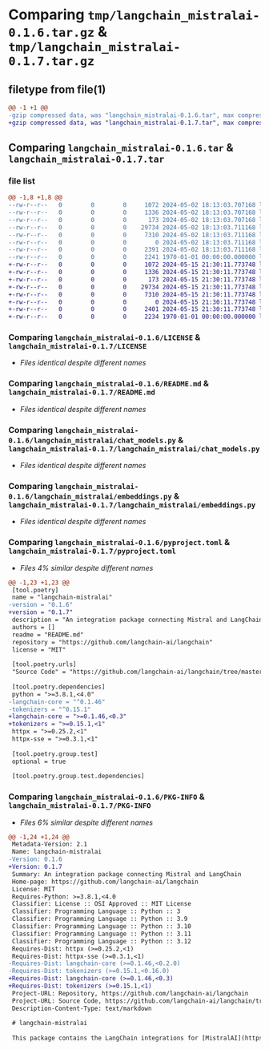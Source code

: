 # Comparing `tmp/langchain_mistralai-0.1.6.tar.gz` & `tmp/langchain_mistralai-0.1.7.tar.gz`

## filetype from file(1)

```diff
@@ -1 +1 @@
-gzip compressed data, was "langchain_mistralai-0.1.6.tar", max compression
+gzip compressed data, was "langchain_mistralai-0.1.7.tar", max compression
```

## Comparing `langchain_mistralai-0.1.6.tar` & `langchain_mistralai-0.1.7.tar`

### file list

```diff
@@ -1,8 +1,8 @@
--rw-r--r--   0        0        0     1072 2024-05-02 18:13:03.707168 langchain_mistralai-0.1.6/LICENSE
--rw-r--r--   0        0        0     1336 2024-05-02 18:13:03.707168 langchain_mistralai-0.1.6/README.md
--rw-r--r--   0        0        0      173 2024-05-02 18:13:03.707168 langchain_mistralai-0.1.6/langchain_mistralai/__init__.py
--rw-r--r--   0        0        0    29734 2024-05-02 18:13:03.711168 langchain_mistralai-0.1.6/langchain_mistralai/chat_models.py
--rw-r--r--   0        0        0     7310 2024-05-02 18:13:03.711168 langchain_mistralai-0.1.6/langchain_mistralai/embeddings.py
--rw-r--r--   0        0        0        0 2024-05-02 18:13:03.711168 langchain_mistralai-0.1.6/langchain_mistralai/py.typed
--rw-r--r--   0        0        0     2391 2024-05-02 18:13:03.711168 langchain_mistralai-0.1.6/pyproject.toml
--rw-r--r--   0        0        0     2241 1970-01-01 00:00:00.000000 langchain_mistralai-0.1.6/PKG-INFO
+-rw-r--r--   0        0        0     1072 2024-05-15 21:30:11.773748 langchain_mistralai-0.1.7/LICENSE
+-rw-r--r--   0        0        0     1336 2024-05-15 21:30:11.773748 langchain_mistralai-0.1.7/README.md
+-rw-r--r--   0        0        0      173 2024-05-15 21:30:11.773748 langchain_mistralai-0.1.7/langchain_mistralai/__init__.py
+-rw-r--r--   0        0        0    29734 2024-05-15 21:30:11.773748 langchain_mistralai-0.1.7/langchain_mistralai/chat_models.py
+-rw-r--r--   0        0        0     7310 2024-05-15 21:30:11.773748 langchain_mistralai-0.1.7/langchain_mistralai/embeddings.py
+-rw-r--r--   0        0        0        0 2024-05-15 21:30:11.773748 langchain_mistralai-0.1.7/langchain_mistralai/py.typed
+-rw-r--r--   0        0        0     2401 2024-05-15 21:30:11.773748 langchain_mistralai-0.1.7/pyproject.toml
+-rw-r--r--   0        0        0     2234 1970-01-01 00:00:00.000000 langchain_mistralai-0.1.7/PKG-INFO
```

### Comparing `langchain_mistralai-0.1.6/LICENSE` & `langchain_mistralai-0.1.7/LICENSE`

 * *Files identical despite different names*

### Comparing `langchain_mistralai-0.1.6/README.md` & `langchain_mistralai-0.1.7/README.md`

 * *Files identical despite different names*

### Comparing `langchain_mistralai-0.1.6/langchain_mistralai/chat_models.py` & `langchain_mistralai-0.1.7/langchain_mistralai/chat_models.py`

 * *Files identical despite different names*

### Comparing `langchain_mistralai-0.1.6/langchain_mistralai/embeddings.py` & `langchain_mistralai-0.1.7/langchain_mistralai/embeddings.py`

 * *Files identical despite different names*

### Comparing `langchain_mistralai-0.1.6/pyproject.toml` & `langchain_mistralai-0.1.7/pyproject.toml`

 * *Files 4% similar despite different names*

```diff
@@ -1,23 +1,23 @@
 [tool.poetry]
 name = "langchain-mistralai"
-version = "0.1.6"
+version = "0.1.7"
 description = "An integration package connecting Mistral and LangChain"
 authors = []
 readme = "README.md"
 repository = "https://github.com/langchain-ai/langchain"
 license = "MIT"
 
 [tool.poetry.urls]
 "Source Code" = "https://github.com/langchain-ai/langchain/tree/master/libs/partners/mistralai"
 
 [tool.poetry.dependencies]
 python = ">=3.8.1,<4.0"
-langchain-core = "^0.1.46"
-tokenizers = "^0.15.1"
+langchain-core = ">=0.1.46,<0.3"
+tokenizers = ">=0.15.1,<1"
 httpx = ">=0.25.2,<1"
 httpx-sse = ">=0.3.1,<1"
 
 [tool.poetry.group.test]
 optional = true
 
 [tool.poetry.group.test.dependencies]
```

### Comparing `langchain_mistralai-0.1.6/PKG-INFO` & `langchain_mistralai-0.1.7/PKG-INFO`

 * *Files 6% similar despite different names*

```diff
@@ -1,24 +1,24 @@
 Metadata-Version: 2.1
 Name: langchain-mistralai
-Version: 0.1.6
+Version: 0.1.7
 Summary: An integration package connecting Mistral and LangChain
 Home-page: https://github.com/langchain-ai/langchain
 License: MIT
 Requires-Python: >=3.8.1,<4.0
 Classifier: License :: OSI Approved :: MIT License
 Classifier: Programming Language :: Python :: 3
 Classifier: Programming Language :: Python :: 3.9
 Classifier: Programming Language :: Python :: 3.10
 Classifier: Programming Language :: Python :: 3.11
 Classifier: Programming Language :: Python :: 3.12
 Requires-Dist: httpx (>=0.25.2,<1)
 Requires-Dist: httpx-sse (>=0.3.1,<1)
-Requires-Dist: langchain-core (>=0.1.46,<0.2.0)
-Requires-Dist: tokenizers (>=0.15.1,<0.16.0)
+Requires-Dist: langchain-core (>=0.1.46,<0.3)
+Requires-Dist: tokenizers (>=0.15.1,<1)
 Project-URL: Repository, https://github.com/langchain-ai/langchain
 Project-URL: Source Code, https://github.com/langchain-ai/langchain/tree/master/libs/partners/mistralai
 Description-Content-Type: text/markdown
 
 # langchain-mistralai
 
 This package contains the LangChain integrations for [MistralAI](https://docs.mistral.ai) through their [mistralai](https://pypi.org/project/mistralai/) SDK.
```

